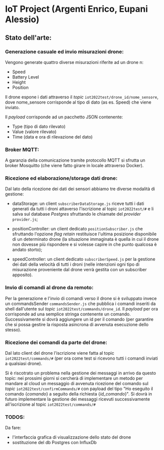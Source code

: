 # IoT Project (Argenti Enrico, Eupani Alessio)


## **Stato dell'arte:**  




### Generazione casuale ed invio misurazioni drone:

Vengono generate quattro diverse misurazioni riferite ad un drone n:
* Speed
* Battery Level
* Height
* Position


Il drone espone i dati attraverso il *topic* `iot2022test/drone_id/nome_sensore`, 
dove nome_sensore corrisponde al tipo di dato (as es. Speed) che viene inviato. 

Il *payload* corrisponde ad un pacchetto JSON contenente:
* Type (tipo di dato rilevato)
* Value (valore rilevato)
* Time (data e ora di rilevazione del dato)


 
### Broker MQTT:

A garanzia della comunicazione tramite protocollo MQTT si sfrutta un broker Mosquitto 
(che viene fatto girare in locale attraverso Docker). 


    
### Ricezione ed elaborazione/storage dati drone:
    
Dal lato della ricezione dei dati dei sensori abbiamo tre diverse modalità di gestione:

* dataStorage: un client `subscriberDataStorage.js` riceve tutti i dati generati da tutti i droni
attaverso l'iscrizione al topic `iot2022test/#` e li salva sul database *Postgres* 
sfruttando le chiamate del *provider* `provider.js`;

* positionController: un client dedicato `positionSubscriber.js` che sfruttando l'opzione *flag retain*
restituisce l'ultima posizione disponibile di un determinato drone (la situazione immaginata è quella
in cui il drone non dovesse più rispondere e si volesse capire in che punto qualcosa è andato storto);

* speedController: un client dedicato `subscriberSpeed.js` per la gestione dei dati della velocità 
di tutti i droni (nelle intenzioni ogni tipo di misurazione proveniente dal drone 
verrà gestita con un subscriber apposito). 


    
### Invio di comandi al drone da remoto: 

Per la generazione e l'invio di comandi verso il drone si è sviluppato 
invece un commandsSender `commandsSender.js` che pubblica i comandi inseriti da shell 
dall'utente sul *topic* `iot2022test/commands/drone_id`. 
Il *payload* per ora corrisponde ad una semplice stringa contenente un comando. 
Successivamente si dovrà aggiungere un id per il comando (per garantire che
si possa gestire la risposta asincrona di avvenuta esecuzione dello stesso). 

    
### Ricezione dei comandi da parte del drone:

Dal lato client del drone l'iscrizione viene fatta al topic `iot2022test/commands/#`
(per ora come test si ricevono tutti i comandi inviati a qualsiasi drone). 

Si è riscotrato un problema nella gestione dei messaggi in arrivo da questo topic:
nei prossimi giorni si cercherà di implementare un metodo per mandare al cloud
un messaggio di avvenuta ricezione del comando sul *topic* `iot2022test/confirmCommands/#`
con payload del tipo "Ho eseguito il comando {*comando*} a seguito della richiesta {*id_comando*}". 
Si dovrà in futuro implementare la gestione dei messaggi ricevuti 
successivamente all'iscrizione al topic `iot2022test/commands/#`


    
### TODOS: 

Da fare: 
* l'interfaccia grafica di visualizzazione dello stato del drone
* sostituzione del db Postgres con InfluxDb